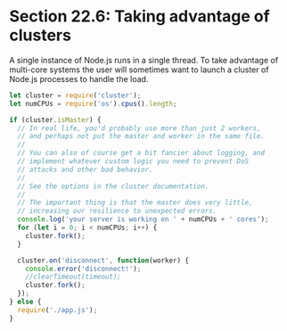 # Section 22.6: Taking advantage of clusters

A single instance of Node.js runs in a single thread. To take advantage of multi-core 
systems the user will sometimes want to launch a cluster of Node.js processes to 
handle the load.
```js
let cluster = require('cluster');
let numCPUs = require('os').cpus().length;

if (cluster.isMaster) {
  // In real life, you'd probably use more than just 2 workers,
  // and perhaps not put the master and worker in the same file.
  //
  // You can also of course get a bit fancier about logging, and
  // implement whatever custom logic you need to prevent DoS
  // attacks and other bad behavior.
  //
  // See the options in the cluster documentation.
  //
  // The important thing is that the master does very little,
  // increasing our resilience to unexpected errors.
  console.log('your server is working on ' + numCPUs + ' cores');
  for (let i = 0; i < numCPUs; i++) {
    cluster.fork();
  }

  cluster.on('disconnect', function(worker) {
    console.error('disconnect!');
    //clearTimeout(timeout);
    cluster.fork();
  });
} else {
  require('./app.js');
}
```